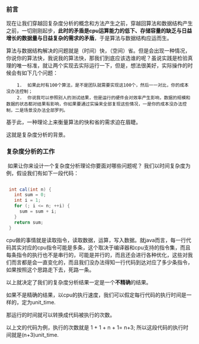 ### 前言

​		现在让我们穿越回复杂度分析的概念和方法产生之前，穿越回算法和数据结构产生之前，一切刚刚起步，**此时的矛盾是cpu运算能力的低下、存储容量的缺乏与日益增长的数据量与日益复杂的需求的矛盾**，于是算法与数据结构应运而生。

​		算法与数据结构解决的问题就是（时间）快，（空间）省。但是会出现一种情况，你说你的算法快，我说我的算法快，那我们到底应该选谁的呢？虽说实践是检验真理的唯一标准，就让两个实现去实际运行一下，但是，想法很美好，实际操作的时候会有如下几个问题：

		1.  如果此时有100个算法，是不是团队就需要实现这100个，然后一一对比，你的成本没办法控制；
  		2.  你说我可以参照别人的测试结果，但是运行的硬件会对效率产生影响，数据的规模和数据的状态都对结果有影响，你如果要通过实操来全部复现这些情况，一是你的成本没办法控制，二是场景没办法全部罗列。

基于此，一种理论上来衡量算法的快和省的需求迫在眉睫。

这就是复杂度分析的背景。



### 复杂度分析的工作

​		如果让你来设计一个复杂度分析理论你要面对哪些问题呢？ 我们以时间复杂度为例，假设我们有如下一段代码：

```java

 int cal(int n) {
   int sum = 0;
   int i = 1;
   for (; i <= n; ++i) {
     sum = sum + i;
   }
   return sum;
 }
```

cpu做的事情就是读取指令，读取数据，运算，写入数据。就java而言，每一行代码其实对应的cpu指令可能是多条，这个取决于编译器和cpu支持的指令集，而且每条指令的执行也不是串行的，可能是并行的，而且还会进行各种优化，这些对我们而言都是会一直变化的，而且我们没办法得知一行代码到达对应了多少条指令，如果按照这个思路走下去，死路一条。

以上就决定了我们的复杂度分析结果一定是一个**不精确**的结果。

如果不是精确的结果，以cpu的执行速度，我们可以假定每行代码的执行时间是一样的，定为unit_time.

那运行的时间就可以转换成代码被执行的次数。

以上文的代码为例，执行的次数就是 1 + 1 + n + 1= n+3; 所以这段代码的执行时间就是(n+3)unit_time.

